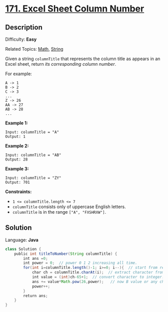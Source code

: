 # [171\. Excel Sheet Column Number](https://leetcode.com/problems/excel-sheet-column-number/)

## Description

Difficulty: **Easy**  

Related Topics: [Math](https://leetcode.com/tag/math/), [String](https://leetcode.com/tag/string/)


Given a string `columnTitle` that represents the column title as appears in an Excel sheet, return _its corresponding column number_.

For example:

```
A -> 1
B -> 2
C -> 3
...
Z -> 26
AA -> 27
AB -> 28 
...
```

**Example 1:**

```
Input: columnTitle = "A"
Output: 1
```

**Example 2:**

```
Input: columnTitle = "AB"
Output: 28
```

**Example 3:**

```
Input: columnTitle = "ZY"
Output: 701
```

**Constraints:**

*   `1 <= columnTitle.length <= 7`
*   `columnTitle` consists only of uppercase English letters.
*   `columnTitle` is in the range `["A", "FXSHRXW"]`.


## Solution

Language: **Java**

```java
class Solution {
    public int titleToNumber(String columnTitle) {
        int ans =0;
        int power = 0;  // power 0 1 2 increasing all time.
        for(int i=columnTitle.length()-1; i>=0; i--){  // start from reverse.
            char ch = columnTitle.charAt(i);  // extract character from string.
            int value = (int)ch-65+1;  // convert character to integer.  character is b so B is 66 so 66-65+1;  65 is A  so  66-65+1; so B on second no.
            ans += value*Math.pow(26,power);   // now B value or any character value mlti by power times.
            power++;
        }
        return ans;
    }
}
```